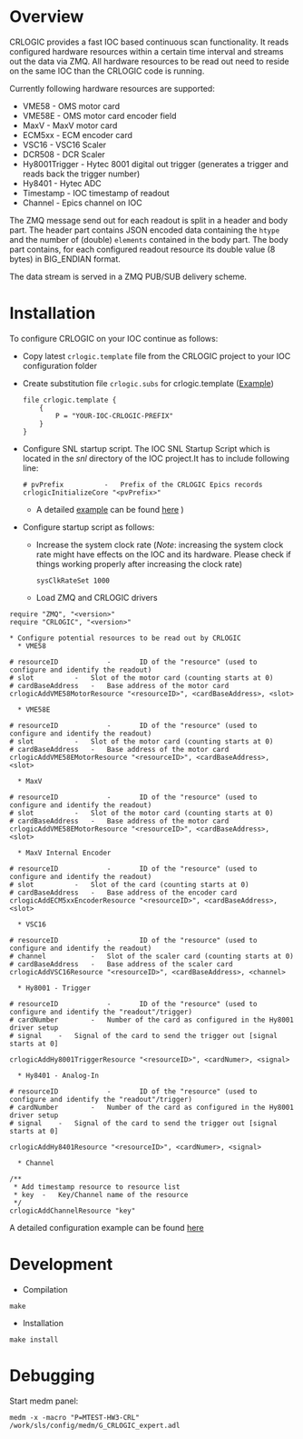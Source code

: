 # Overview
CRLOGIC provides a fast IOC based continuous scan functionality. It reads configured hardware resources within a certain
time interval and streams out the data via ZMQ. All hardware resources to be read out need to reside on the same IOC than the CRLOGIC code is running.


Currently following hardware resources are supported:

  * VME58 - OMS motor card
  * VME58E - OMS motor card encoder field
  * MaxV - MaxV motor card
  * ECM5xx - ECM encoder card
  * VSC16 - VSC16 Scaler
  * DCR508 - DCR Scaler
  * Hy8001Trigger - Hytec 8001 digital out trigger (generates a trigger and reads back the trigger number)
  * Hy8401 - Hytec ADC
  * Timestamp - IOC timestamp of readout
  * Channel - Epics channel on IOC 

The ZMQ message send out for each readout is split in a header and body part. The header part contains JSON encoded data containing the `htype` and the number of (double) `elements`
contained in the body part. The body part contains, for each configured readout resource its double value (8 bytes) in BIG_ENDIAN format.

The data stream is served in a ZMQ PUB/SUB delivery scheme.


# Installation
To configure CRLOGIC on your IOC continue as follows:

  * Copy latest `crlogic.template` file from the CRLOGIC project to your IOC configuration folder
  * Create substitution file `crlogic.subs` for crlogic.template ([Example](doc/EXAMPLE_crlogic.subs))
 
	```
	file crlogic.template {
		{
			P = "YOUR-IOC-CRLOGIC-PREFIX"
		} 
	} 
	```

  * Configure SNL startup script. The IOC SNL Startup Script which is located in the *snl* directory of the IOC project.It has to include following line:

	```
	# pvPrefix			-	Prefix of the CRLOGIC Epics records
	crlogicInitializeCore "<pvPrefix>"
	```
  
    * A detailed [example](doc/EXAMPLE_snl_startup.script) can be found [here](doc/EXAMPLE_snl_startup.script) )

  * Configure startup script as follows:
    * Increase the system clock rate (*Note*: increasing the system clock rate might have effects on the IOC and its hardware. Please check if things working properly after increasing the clock rate)
    
		```
		sysClkRateSet 1000
		```
    
    * Load ZMQ and CRLOGIC drivers
    
```
require "ZMQ", "<version>"
require "CRLOGIC", "<version>"
```
    
    * Configure potential resources to be read out by CRLOGIC
      * VME58
      
```
# resourceID            -       ID of the "resource" (used to configure and identify the readout)
# slot			-	Slot of the motor card (counting starts at 0)
# cardBaseAddress	-	Base address of the motor card
crlogicAddVME58MotorResource "<resourceID>", <cardBaseAddress>, <slot>
```
      
      * VME58E
      
```
# resourceID            -       ID of the "resource" (used to configure and identify the readout)
# slot			-	Slot of the motor card (counting starts at 0)
# cardBaseAddress	-	Base address of the motor card
crlogicAddVME58EMotorResource "<resourceID>", <cardBaseAddress>, <slot>
```
      
      * MaxV
      
```
# resourceID            -       ID of the "resource" (used to configure and identify the readout)
# slot			-	Slot of the motor card (counting starts at 0)
# cardBaseAddress	-	Base address of the motor card
crlogicAddVME58EMotorResource "<resourceID>", <cardBaseAddress>, <slot>
```
      * MaxV Internal Encoder
      
```
# resourceID            -       ID of the "resource" (used to configure and identify the readout)
# slot			-	Slot of the card (counting starts at 0)
# cardBaseAddress	-	Base address of the encoder card
crlogicAddECM5xxEncoderResource "<resourceID>", <cardBaseAddress>, <slot>
```

      * VSC16
      
```
# resourceID            -       ID of the "resource" (used to configure and identify the readout)
# channel			-	Slot of the scaler card (counting starts at 0)
# cardBaseAddress	-	Base address of the scaler card
crlogicAddVSC16Resource "<resourceID>", <cardBaseAddress>, <channel>
```

      * Hy8001 - Trigger
      
```
# resourceID            -       ID of the "resource" (used to configure and identify the "readout"/trigger)
# cardNumber		-	Number of the card as configured in the Hy8001 driver setup
# signal	-	Signal of the card to send the trigger out [signal starts at 0]

crlogicAddHy8001TriggerResource "<resourceID>", <cardNumer>, <signal>
```

      * Hy8401 - Analog-In
      
```
# resourceID            -       ID of the "resource" (used to configure and identify the "readout"/trigger)
# cardNumber		-	Number of the card as configured in the Hy8001 driver setup
# signal	-	Signal of the card to send the trigger out [signal starts at 0]

crlogicAddHy8401Resource "<resourceID>", <cardNumer>, <signal>
```
      
      * Channel
      
```
/**
 * Add timestamp resource to resource list
 * key	-	Key/Channel name of the resource
 */
crlogicAddChannelResource "key"
```

A detailed configuration example can be found [here](doc/EXAMPLE_startup.script)

# Development


* Compilation

```
make
```

* Installation

```
make install
```

# Debugging
Start medm panel:
```
medm -x -macro "P=MTEST-HW3-CRL" /work/sls/config/medm/G_CRLOGIC_expert.adl
```

